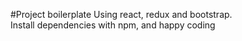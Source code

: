 #Project boilerplate
Using react, redux and bootstrap.
<br>
Install dependencies with npm, and happy coding
